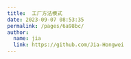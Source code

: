 ```yaml
---
title:  工厂方法模式
date: 2023-09-07 08:53:35
permalink: /pages/6a98bc/
author: 
  name: jia
  link: https://github.com/Jia-Hongwei
---
```

